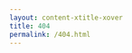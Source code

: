 ```yaml
---
layout: content-xtitle-xover
title: 404
permalink: /404.html
---
```


<div class="content-image" data-url="/docs/assets/images/404.webp" data-width="600px"></div>
